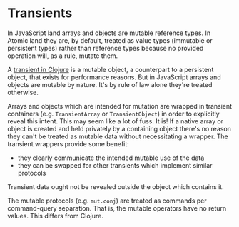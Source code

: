 # Transients

In JavaScript land arrays and objects are mutable reference types.  In Atomic land they are, by default, treated as value types (immutable or persistent types) rather than reference types because no provided operation will, as a rule, mutate them.

A [transient in Clojure](https://clojure.org/reference/transients) is a mutable object, a counterpart to a persistent object, that exists for performance reasons.  But in JavaScript arrays and objects are mutable by nature.  It's by rule of law alone they're treated otherwise.

Arrays and objects which are intended for mutation are wrapped in transient containers (e.g. `TransientArray` or `TransientObject`) in order to explicitly reveal this intent.  This may seem like a lot of fuss.  It is!  If a native array or object is created and held privately by a containing object there's no reason they can't be treated as mutable data without necessitating a wrapper.  The transient wrappers provide some benefit:

* they clearly communicate the intended mutable use of the data
* they can be swapped for other transients which implement similar protocols

Transient data ought not be revealed outside the object which contains it.

The mutable protocols (e.g. `mut.conj`) are treated as commands per command-query separation.  That is, the mutable operators have no return values.  This differs from Clojure.
